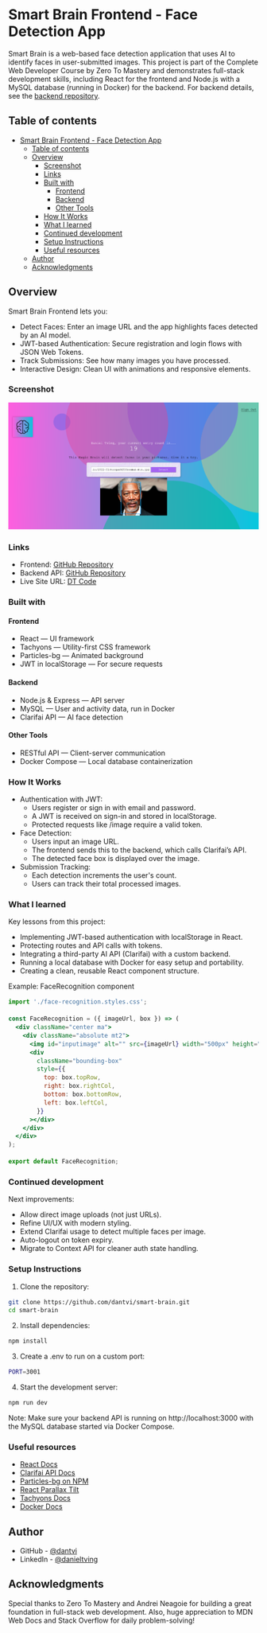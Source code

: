 # Smart Brain Frontend - Face Detection App

Smart Brain is a web-based face detection application that uses AI to identify faces in user-submitted images. This project is part of the Complete Web Developer Course by Zero To Mastery and demonstrates full-stack development skills, including React for the frontend and Node.js with a MySQL database (running in Docker) for the backend. For backend details, see the [backend repository](https://github.com/dantvi/smart-brain-api). 

## Table of contents

- [Smart Brain Frontend - Face Detection App](#smart-brain-frontend---face-detection-app)
  - [Table of contents](#table-of-contents)
  - [Overview](#overview)
    - [Screenshot](#screenshot)
    - [Links](#links)
    - [Built with](#built-with)
      - [Frontend](#frontend)
      - [Backend](#backend)
      - [Other Tools](#other-tools)
    - [How It Works](#how-it-works)
    - [What I learned](#what-i-learned)
    - [Continued development](#continued-development)
    - [Setup Instructions](#setup-instructions)
    - [Useful resources](#useful-resources)
  - [Author](#author)
  - [Acknowledgments](#acknowledgments)

## Overview

Smart Brain Frontend lets you:
- Detect Faces: Enter an image URL and the app highlights faces detected by an AI model.
- JWT-based Authentication: Secure registration and login flows with JSON Web Tokens.
- Track Submissions: See how many images you have processed.
- Interactive Design: Clean UI with animations and responsive elements.

### Screenshot

![](./screenshot.png)

### Links

- Frontend: [GitHub Repository](https://github.com/dantvi/smart-brain)
- Backend API: [GitHub Repository](https://github.com/dantvi/smart-brain-api)
- Live Site URL: [DT Code](https://smart-brain.dtcode.se/)

### Built with

#### Frontend
- React — UI framework
- Tachyons — Utility-first CSS framework
- Particles-bg — Animated background
- JWT in localStorage — For secure requests
#### Backend
- Node.js & Express — API server
- MySQL — User and activity data, run in Docker
- Clarifai API — AI face detection
#### Other Tools
- RESTful API — Client-server communication
- Docker Compose — Local database containerization

### How It Works

- Authentication with JWT:
  - Users register or sign in with email and password.
  - A JWT is received on sign-in and stored in localStorage.
  - Protected requests like /image require a valid token.
- Face Detection:
  - Users input an image URL.
  - The frontend sends this to the backend, which calls Clarifai’s API.
  - The detected face box is displayed over the image.
- Submission Tracking:
  - Each detection increments the user's count.
  - Users can track their total processed images.

### What I learned

Key lessons from this project:
- Implementing JWT-based authentication with localStorage in React.
- Protecting routes and API calls with tokens.
- Integrating a third-party AI API (Clarifai) with a custom backend.
- Running a local database with Docker for easy setup and portability.
- Creating a clean, reusable React component structure.

Example: FaceRecognition component

```jsx
import './face-recognition.styles.css';

const FaceRecognition = ({ imageUrl, box }) => (
  <div className="center ma">
    <div className="absolute mt2">
      <img id="inputimage" alt="" src={imageUrl} width="500px" height="auto" />
      <div
        className="bounding-box"
        style={{
          top: box.topRow,
          right: box.rightCol,
          bottom: box.bottomRow,
          left: box.leftCol,
        }}
      ></div>
    </div>
  </div>
);

export default FaceRecognition;
```

### Continued development

Next improvements:
- Allow direct image uploads (not just URLs).
- Refine UI/UX with modern styling.
- Extend Clarifai usage to detect multiple faces per image.
- Auto-logout on token expiry.
- Migrate to Context API for cleaner auth state handling.

### Setup Instructions

1. Clone the repository: 
```bash
git clone https://github.com/dantvi/smart-brain.git
cd smart-brain
```
2. Install dependencies:
```bash
npm install
```
3. Create a .env to run on a custom port:
```bash
PORT=3001
```
4. Start the development server: 
```bash
npm run dev
```

Note: Make sure your backend API is running on http://localhost:3000 with the MySQL database started via Docker Compose.

### Useful resources

- [React Docs](https://react.dev/learn)
- [Clarifai API Docs](https://docs.clarifai.com/)
- [Particles-bg on NPM](https://www.npmjs.com/package/particles-bg)
- [React Parallax Tilt](https://www.npmjs.com/package/react-parallax-tilt)
- [Tachyons Docs](https://tachyons.io/docs/)
- [Docker Docs](https://docs.docker.com/)

## Author

- GitHub - [@dantvi](https://github.com/dantvi)
- LinkedIn - [@danieltving](https://www.linkedin.com/in/danieltving/)

## Acknowledgments

Special thanks to Zero To Mastery and Andrei Neagoie for building a great foundation in full-stack web development. Also, huge appreciation to MDN Web Docs and Stack Overflow for daily problem-solving!
